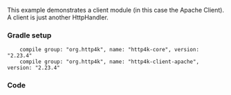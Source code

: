 This example demonstrates a client module (in this case the Apache Client). A client is just another HttpHandler.

### Gradle setup
```
    compile group: "org.http4k", name: "http4k-core", version: "2.23.4"
    compile group: "org.http4k", name: "http4k-client-apache", version: "2.23.4"
```

### Code
<script src="https://gist-it.appspot.com/https://github.com/http4k/http4k/blob/master/src/docs/cookbook/client_as_a_function/example.kt"></script>

